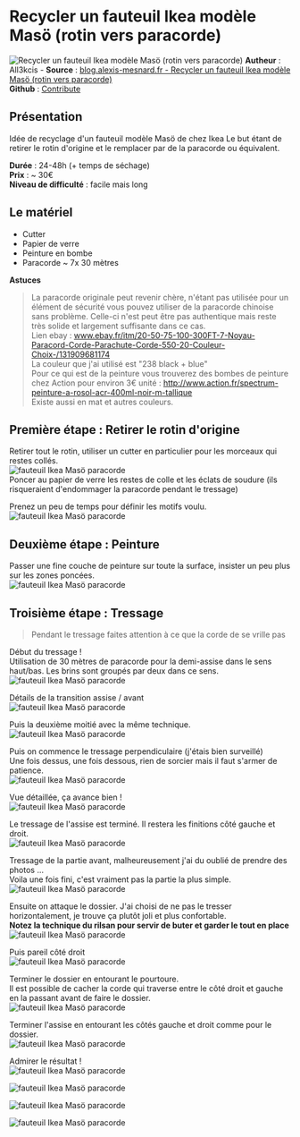 # Recycler un fauteuil Ikea modèle Masö (rotin vers paracorde)

![Recycler un fauteuil Ikea modèle Masö (rotin vers paracorde)](img/bandeau.jpg)
**Autheur** : All3kcis - **Source** : [blog.alexis-mesnard.fr - Recycler un fauteuil Ikea modèle Masö (rotin vers paracorde)](https://blog.alexis-mesnard.fr/recycling-ikea-armchair-rattan-to-paracord/)  
**Github** : [Contribute](https://github.com/all3kcis/tutorials/tree/master/recycling-ikea-armchair-rattan-to-paracord)

## Présentation
Idée de recyclage d'un fauteuil modèle Masö de chez Ikea
Le but étant de retirer le rotin d'origine et le remplacer par de la paracorde ou équivalent.

**Durée** : 24-48h (+ temps de séchage)  
**Prix** : ~ 30€  
**Niveau de difficulté** : facile mais long

## Le matériel

- Cutter
- Papier de verre
- Peinture en bombe
- Paracorde ~ 7x 30 mètres

**Astuces**
> La paracorde originale peut revenir chère, n'étant pas utilisée pour un élément de sécurité vous pouvez utiliser de la paracorde chinoise sans problème. Celle-ci n'est peut être pas authentique mais reste très solide et largement suffisante dans ce cas.  
> Lien ebay : www.ebay.fr/itm/20-50-75-100-300FT-7-Noyau-Paracord-Corde-Parachute-Corde-550-20-Couleur-Choix-/131909681174  
> La couleur que j'ai utilisé est "238 black + blue"  
> Pour ce qui est de la peinture vous trouverez des bombes de peinture chez Action pour environ 3€ unité : http://www.action.fr/spectrum-peinture-a-rosol-acr-400ml-noir-m-tallique  
> Existe aussi en mat et autres couleurs.

## Première étape : Retirer le rotin d'origine

Retirer tout le rotin, utiliser un cutter en particulier pour les morceaux qui restes collés.  
![fauteuil Ikea Masö paracorde](img/20170104_200652.jpg)  
Poncer au papier de verre les restes de colle et les éclats de soudure (ils risqueraient d'endommager la paracorde pendant le tressage)  
  
Prenez un peu de temps pour définir les motifs voulu.
![fauteuil Ikea Masö paracorde](img/20170104_221435.jpg)  

## Deuxième étape : Peinture
Passer une fine couche de peinture sur toute la surface, insister un peu plus sur les zones poncées.  
![fauteuil Ikea Masö paracorde](img/20170106_185014.jpg) 

## Troisième étape : Tressage

> Pendant le tressage faites attention à ce que la corde de se vrille pas

Début du tressage !  
Utilisation de 30 mètres de paracorde pour la demi-assise dans le sens haut/bas.
Les brins sont groupés par deux dans ce sens.  
![fauteuil Ikea Masö paracorde](img/20170107_015431.jpg)  

Détails de la transition assise / avant  
![fauteuil Ikea Masö paracorde](img/20170107_015417.jpg)

Puis la deuxième moitié avec la même technique.  
![fauteuil Ikea Masö paracorde](img/20170108_215639.jpg)  
  
Puis on commence le tressage perpendiculaire (j'étais bien surveillé)   
Une fois dessus, une fois dessous, rien de sorcier mais il faut s'armer de patience.  
![fauteuil Ikea Masö paracorde](img/20170108_230502.jpg)  
  
Vue détaillée, ça avance bien !  
![fauteuil Ikea Masö paracorde](img/20170111_223531.jpg)  
  
Le tressage de l'assise est terminé. Il restera les finitions côté gauche et droit.  
![fauteuil Ikea Masö paracorde](img/20170111_232703.jpg)  
  
Tressage de la partie avant, malheureusement j'ai du oublié de prendre des photos ...    
Voila une fois fini, c'est vraiment pas la partie la plus simple.  
![fauteuil Ikea Masö paracorde](img/20170412_175506.jpg)  
  
Ensuite on attaque le dossier. J'ai choisi de ne pas le tresser horizontalement, je trouve ça plutôt joli et plus confortable.   
**Notez la technique du rilsan pour servir de buter et garder le tout en place**  
![fauteuil Ikea Masö paracorde](img/20170402_203803.jpg)  
  
Puis pareil côté droit  
![fauteuil Ikea Masö paracorde](img/20170408_233026.jpg)  
  
Terminer le dossier en entourant le pourtoure.  
Il est possible de cacher la corde qui traverse entre le côté droit et gauche en la passant avant de faire le dossier.  
![fauteuil Ikea Masö paracorde](img/20170409_012419.jpg)  
  
Terminer l'assise en entourant les côtés gauche et droit comme pour le dossier.  
![fauteuil Ikea Masö paracorde](img/20170412_175557.jpg)  
  
Admirer le résultat !  
![fauteuil Ikea Masö paracorde](img/20170412_175448.jpg)  
  
![fauteuil Ikea Masö paracorde](img/20170412_175506.jpg)  
  
![fauteuil Ikea Masö paracorde](img/20170412_175519.jpg) 

![fauteuil Ikea Masö paracorde](img/20170412_175533.jpg)  

